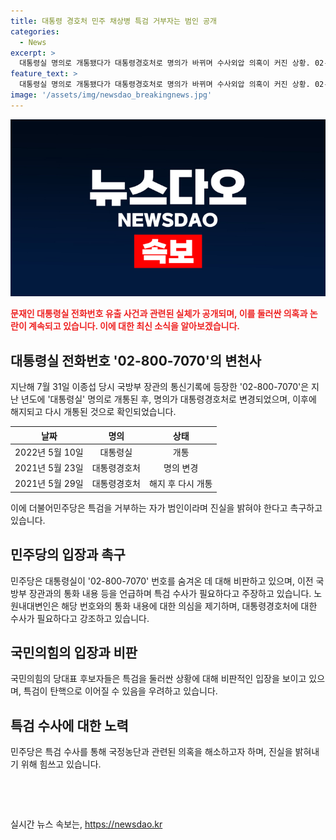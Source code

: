 ```yaml
---
title: 대통령 경호처 민주 채상병 특검 거부자는 범인 공개
categories:
  - News
excerpt: >
  대통령실 명의로 개통됐다가 대통령경호처로 명의가 바뀌며 수사외압 의혹이 커진 상황. 02-800-7070이 대통령경호처의 전화번호로 확인돼 이종섭 전 장관과의 통화 등이 드러나며 정치권과  사건의 연루된 인물들을 둘러싼 논란이 이어지고 있다. 민주당은 특검을 요구하며, 국민의힘은 특검에 대해 반대 의견을 내며 정치권 간 갈등이 계속되고 있다. 
feature_text: >
  대통령실 명의로 개통됐다가 대통령경호처로 명의가 바뀌며 수사외압 의혹이 커진 상황. 02-800-7070이 대통령경호처의 전화번호로 확인돼 이종섭 전 장관과의 통화 등이 드러나며 정치권과  사건의 연루된 인물들을 둘러싼 논란이 이어지고 있다. 민주당은 특검을 요구하며, 국민의힘은 특검에 대해 반대 의견을 내며 정치권 간 갈등이 계속되고 있다. 
image: '/assets/img/newsdao_breakingnews.jpg'
---
```


<p><img src="/assets/img/newsdao_breakingnews.jpg" alt="ontimetimes 속보" /></p>

<p><b><span style="color: #ee2323;">문재인 대통령실 전화번호 유출 사건과 관련된 실체가 공개되며, 이를 둘러싼 의혹과 논란이 계속되고 있습니다. 이에 대한 최신 소식을 알아보겠습니다.</span></b></p>

<h2 data-ke-size="size26">대통령실 전화번호 '02-800-7070'의 변천사</h2>

<p data-ke-size="size16">지난해 7월 31일 이종섭 당시 국방부 장관의 통신기록에 등장한 '02-800-7070'은 지난 년도에 '대통령실' 명의로 개통된 후, 명의가 대통령경호처로 변경되었으며, 이후에 해지되고 다시 개통된 것으로 확인되었습니다.</p>

<table>
<thead>
<tr>
<th style="text-align: center;">날짜</th>
<th style="text-align: center;">명의</th>
<th style="text-align: center;">상태</th>
</tr>
</thead>
<tbody>
<tr>
<td style="text-align: center;">2022년 5월 10일</td>
<td style="text-align: center;">대통령실</td>
<td style="text-align: center;">개통</td>
</tr>
<tr>
<td style="text-align: center;">2021년 5월 23일</td>
<td style="text-align: center;">대통령경호처</td>
<td style="text-align: center;">명의 변경</td>
</tr>
<tr>
<td style="text-align: center;">2021년 5월 29일</td>
<td style="text-align: center;">대통령경호처</td>
<td style="text-align: center;">해지 후 다시 개통</td>
</tr>
</tbody>
</table>

<p data-ke-size="size16">이에 더불어민주당은 특검을 거부하는 자가 범인이라며 진실을 밝혀야 한다고 촉구하고 있습니다.</p>

<h2 data-ke-size="size26">민주당의 입장과 촉구</h2>

<p data-ke-size="size16">민주당은 대통령실이 '02-800-7070' 번호를 숨겨온 데 대해 비판하고 있으며, 이전 국방부 장관과의 통화 내용 등을 언급하며 특검 수사가 필요하다고 주장하고 있습니다. 노 원내대변인은 해당 번호와의 통화 내용에 대한 의심을 제기하며, 대통령경호처에 대한 수사가 필요하다고 강조하고 있습니다.</p>

<h2 data-ke-size="size26">국민의힘의 입장과 비판</h2>

<p data-ke-size="size16">국민의힘의 당대표 후보자들은 특검을 둘러싼 상황에 대해 비판적인 입장을 보이고 있으며, 특검이 탄핵으로 이어질 수 있음을 우려하고 있습니다.</p>

<h2 data-ke-size="size26">특검 수사에 대한 노력</h2>

<p data-ke-size="size16">민주당은 특검 수사를 통해 국정농단과 관련된 의혹을 해소하고자 하며, 진실을 밝혀내기 위해 힘쓰고 있습니다.</p>

<p data-ke-size="size16">&nbsp;</p>

<p data-ke-size="size16">&nbsp;</p>
실시간 뉴스 속보는, <a href="https://newsdao.kr" rel="dofollow">https://newsdao.kr</a>


